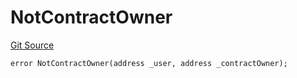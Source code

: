 # NotContractOwner
[Git Source](https://github.com/thrackle-io/tron/blob/bcd51b65303028319f618c7ac3ded4f0d5f7d964/src/protocol/economic/ruleProcessor/RuleProcessorDiamondLib.sol)


```solidity
error NotContractOwner(address _user, address _contractOwner);
```

